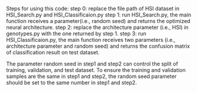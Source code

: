 Steps for using this code:
step 0: replace the file path of HSI dataset in HSI_Search.py and HSI_Classificaion.py
step 1: run HSI_Search.py, the main function receives a parameter(i.e., random seed) and returns the optimized neural architecture.
step 2: replace the architecture parameter (i.e., HSI) in genotypes.py with the one returned by step 1.
step 3: run HSI_Classificaion.py, the main function receives two parameters (i.e., architecture parameter and random seed) and
        returns the confusion matrix of classification result on test dataset.

The parameter random seed in step1 and step2 can control the split of training, validation, and test dataset. To ensure the
training and validation samples are the same in step1 and step2, the random seed parameter should be set to the same number
in step1 and step2.
